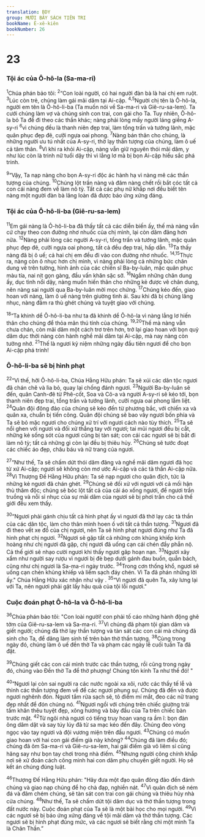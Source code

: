 ```yaml
---
translation: BDY
group: MƯỜI BẢY SÁCH TIÊN TRI
bookName: Ê-xê-kiên 
bookNumber: 26
---
```


<div class="title"><h1>23</h1><h3>Tội ác của Ô-hô-la (Sa-ma-ri)</h3></div>
<p><sup>1</sup>Chúa phán bảo tôi: <sup>2</sup>“Con loài người, có hai người đàn bà là hai chị em ruột. <sup>3</sup>Lúc còn trẻ, chúng làm gái mãi dâm tại Ai-cập. <sup>4,5</sup>Người chị tên là Ô-hô-la, người em tên là Ô-hô-li-ba (Ta muốn nói về Sa-ma-ri và Giê-ru-sa-lem). Ta cưới chúng làm vợ và chúng sinh con trai, con gái cho Ta. Tuy nhiên, Ô-hô-la bỏ Ta để đi theo các thần khác; nàng phải lòng mấy người láng giềng A-sy-ri <sup>6</sup>vì chúng đều là thanh niên đẹp trai, làm tổng trấn và tướng lãnh, mặc quân phục đẹp đẽ, cưỡi ngựa oai phong. <sup>7</sup>Nàng bán thân cho chúng, là những người ưu tú nhất của A-sy-ri, thờ lạy thần tượng của chúng, làm ô uế cả tâm thân. <sup>8</sup>Vì khi ra khỏi Ai-cập, nàng vẫn giữ nguyên thói mãi dâm, y như lúc còn là trinh nữ tuổi dậy thì vì lẳng lơ mà bị bọn Ai-cập hiếu sắc phá trinh.</p><p><sup>9</sup>“Vậy, Ta nạp nàng cho bọn A-sy-ri độc ác hành hạ vì nàng mê các thần tượng của chúng. <sup>10</sup>Chúng lột trần nàng và đâm nàng chết rồi bắt cóc tất cả con cái nàng đem về làm nô tỳ. Tất cả các phụ nữ khắp nơi đều biết tên nàng một người đàn bà lăng loàn đã được báo ứng xứng đáng.</p><div class="title"><h3>Tội ác của Ô-hô-li-ba (Giê-ru-sa-lem)</h3></div>
<p><sup>11</sup>Em gái nàng là Ô-hô-li-ba đã thấy tất cả các diễn biến ấy, thế mà nàng vẫn cứ chạy theo con đường nhơ nhuốc của chị mình, lại còn dâm đãng hơn nữa. <sup>12</sup>Nàng phải lòng các người A-sy-ri, tổng trấn và tướng lãnh, mặc quân phục đẹp đẽ, cưỡi ngựa oai phong, tất cả đều đẹp trai, hấp dẫn. <sup>13</sup>Ta thấy nàng đã bị ô uế; cả hai chị em đều đi vào con đường nhơ nhuốc. <sup>14,15</sup>Thực ra, nàng còn ô nhục hơn chị mình, vì nàng phải lòng cả những bức chân dung vẽ trên tường, hình ảnh của các chiến sĩ Ba-by-luân, mặc quân phục màu tía, nai nịt gọn gàng, đầu vấn khăn sặc sỡ. <sup>16</sup>Ngắm những chân dung ấy, dục tình nổi dậy, nàng muốn hiến thân cho những kẻ được vẽ chân dung, nên nàng sai người qua Ba-by-luân mời mọc chứng. <sup>17</sup>Chúng kéo đến, giao hoan với nàng, làm ô uế nàng trên giường tình ái. Sau khi đã bị chúng lăng nhục, nàng đâm ra thù ghét chúng và tuyệt giao với chúng.</p><p><sup>18</sup>“Ta khinh dể Ô-hô-li-ba như ta đã khinh dể Ô-hô-la vì nàng lẳng lơ hiến thân cho chúng để thỏa mãn thú tính của chúng. <sup>19,20</sup>Thế mà nàng vẫn chưa chán, còn mãi dâm một cách trơ trẽn hơn, trở lại giao hoan với bọn quỷ dâm dục thời nàng còn hành nghề mãi dâm tại Ai-cập, mà nay nàng còn tưởng nhớ. <sup>21</sup>Thế là ngươi kỷ niệm những ngày đầu tiên ngươi để cho bọn Ai-cập phá trinh!</p><div class="title"><h3>Ô-hô-li-ba sẽ bị hình phạt</h3></div>
<p><sup>22</sup>“Vì thế, hỡi Ô-hô-li-ba, Chúa Hằng Hữu phán: Ta sẽ xúi các dân tộc ngươi đã chán chê và lìa bỏ, quay lại chống đánh ngươi. <sup>23</sup>Người Ba-by-luân sẽ đến, quân Canh-đê từ Phê-cốt, Soa và Cô-a và người A-sy-ri sẽ kéo tới, bọn thanh niên đẹp trai, tổng trấn và tướng lãnh, cưỡi ngựa oai phong lẫm liệt. <sup>24</sup>Quân đội đông đảo của chúng sẽ kéo đến từ phương bắc, với chiến xa và quân xa, chuẩn bị tiến công. Quân đội chúng sẽ bao vây ngươi bốn phía và Ta sẽ bỏ mặc ngươi cho chúng xử trí với ngươi cách nào tùy thích. <sup>25</sup>Ta sẽ nổi ghen với ngươi và đối xử thẳng tay với ngươi; tai mũi ngươi đều bị cắt, những kẻ sống sót của ngươi cũng bị tàn sát; con cái các ngươi sẽ bị bắt đi làm nô tỳ; tất cả những gì còn lại đều bị thiêu hủy. <sup>26</sup>Chúng sẽ tước đoạt các chiếc áo đẹp, châu báu và nữ trang của ngươi.</p><p><sup>27</sup>“Như thế, Ta sẽ chấm dứt thói dâm đãng và nghề mãi dâm ngươi đã học từ xứ Ai-cập; ngươi sẽ không còn mơ ước Ai-cập và các tà thần Ai-cập nữa. <sup>28</sup>Vì Thượng Đế Hằng Hữu phán: Ta sẽ nạp ngươi cho quân địch, tức là những kẻ ngươi đã chán ghét. <sup>29</sup>Chúng sẽ đối xử với ngươi với cả mối hận thù thâm độc; chúng sẽ bóc lột tất cả của cải áo xống ngươi, để ngươi trần truồng và nỗi sỉ nhục của sự mãi dâm của ngươi sẽ bị phơi trần cho cả thế giới đều xem thấy.</p><p><sup>30</sup>“Ngươi phải gánh chịu tất cả hình phạt ấy vì ngươi đã thờ lạy các tà thần của các dân tộc, làm cho thân mình hoen ố với tất cả thần tượng. <sup>31</sup>Ngươi đã đi theo vết xe đổ của chị ngươi, nên Ta sẽ hình phạt ngươi đúng như Ta đã hình phạt chị ngươi. <sup>32</sup>Ngươi sẽ gặp tất cả những cơn khủng khiếp kinh hoàng như chị ngươi đã gặp, chị ngươi đã uống cạn cái chén đầy phẫn nộ. Cả thế giới sẽ nhạo cười ngươi khi thấy ngươi găp hoạn nạn. <sup>33</sup>Ngươi xây xẩm như người say rượu vì ngươi bị đè bẹp dưới gánh đau buồn, quẫn bách, cũng như chị ngươi là Sa-ma-ri ngày trước. <sup>34</sup>Trong cơn thống khổ, ngươi sẽ uống cạn chén khủng khiếp và liếm sạch đáy chén. Vì Ta đã phán những lời ấy.&#34; Chúa Hằng Hữu xác nhận như vậy . <sup>35</sup>“Vì ngươi đã quên Ta, xây lưng lại với Ta, nên ngươi phải gặt lấy hậu quả của tội lỗi ngươi.&#34;</p><div class="title"><h3>Cuộc đoán phạt Ô-hô-la và Ô-hô-li-ba</h3></div>
<p><sup>36</sup>Chúa phán bảo tôi: &#34;Con loài người! con phải tố cáo những hành động ghê tởm của Giê-ru-sa-lem và Sa-ma-ri. <sup>37</sup>Vì chúng đã phạm tội gian dâm và giết người; chúng đã thờ lạy thần tượng và tàn sát các con cái mà chúng đã sinh cho Ta, để dâng làm sinh tế trên bàn thờ thần tượng. <sup>38</sup>Cùng trong ngày đó, chúng làm ô uế đền thờ Ta và phạm các ngày lễ cuối tuần Ta đã đặt.</p><p><sup>39</sup>Chúng giết các con cái mình trước các thần tượng, rồi cũng trong ngày đó, chúng vào Đền thờ Ta để thờ phượng! Chúng tôn kính Ta như thế đó! &#34;</p><p><sup>40</sup>“Ngươi lại còn sai người ra các nước ngoài xa xôi, rước các thầy tế lễ và thỉnh các thần tượng đem về để các ngươi phụng sự. Chúng đã đến và được ngươi nghênh đón. Ngươi tắm rửa sạch sẽ, tô điểm mí mắt, đeo các nữ trang đẹp nhất để đón chúng nó. <sup>41</sup>Ngươi ngồi với chúng trên chiếc giường trải tấm khăn thêu tuyệt đẹp, xông hương và bày đầu của Ta trên chiếc bàn trước mặt. <sup>42</sup>Từ ngôi nhà ngươi có tiếng truy hoan vang ra ầm ĩ: bọn đàn ông dâm dật và say túy lúy đã từ sa mạc kéo đến đây. Chúng đeo vòng ngọc vào tay ngươi và đội vương miện trên đầu ngươi. <sup>43</sup>Chúng có muốn giao hoan với hai con gái điếm già này không? <sup>44</sup>Chúng đã làm điều đó; chúng đã ôm Sa-ma-ri và Giê-ru-sa-lem, hai gái điếm già vô liêm sỉ cũng hăng say như bọn tay chơi trong nhà điếm. <sup>45</sup>Nhưng người công chính khắp nơi sẽ xử đoán cách công minh hai con dâm phụ chuyên giết người. Họ sẽ kết án chúng đúng luật.</p><p><sup>46</sup>Thượng Đế Hằng Hữu phán: &#34;Hãy đưa một đạo quân đông đảo đến đánh chúng và giao nạp chúng để họ chà đạp, nghiền nát. <sup>47</sup>Vì quân địch sẽ ném đá và đâm chém chúng, sẽ tàn sát con trai con gái chúng và thiêu hủy nhà cửa chúng. <sup>48</sup>Như thế, Ta sẽ chấm dứt tội dâm dục và thờ thần tượng trong đất nước này. Cuộc đoán phạt của Ta sẽ là một bài học cho mọi người. <sup>49</sup>Vì các ngươi sẽ bị báo ứng xứng đáng về tội mãi dâm và thờ thần tượng. Các ngươi sẽ bị hình phạt đúng mức, và các ngươi sẽ biết rằng chỉ một mình Ta là Chân Thần.” </p>